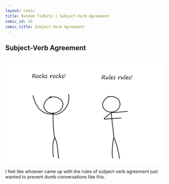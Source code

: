 ```yaml
---
layout: comic
title: Random Tidbits | Subject-Verb Agreement
comic_id: 35
comic_title: Subject-Verb Agreement
---
```


## Subject-Verb Agreement

<img id="img35" src="/assets/images/35.png">

I feel like whoever came up with the rules of subject-verb agreement just wanted to prevent dumb conversations like this.
